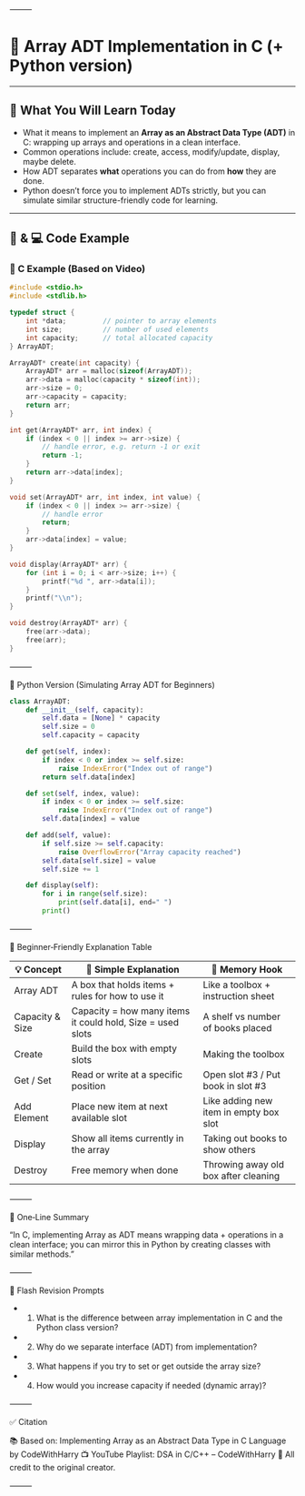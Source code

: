 ⸻


# 📘 Array ADT Implementation in C (+ Python version)


---

## 📌 What You Will Learn Today

- What it means to implement an **Array as an Abstract Data Type (ADT)** in C: wrapping up arrays and operations in a clean interface.  
- Common operations include: create, access, modify/update, display, maybe delete.  
- How ADT separates **what** operations you can do from **how** they are done.  
- Python doesn’t force you to implement ADTs strictly, but you can simulate similar structure-friendly code for learning.

---

## 🐍 & 💻 Code Example

### 🔎 C Example (Based on Video)

```cpp
#include <stdio.h>
#include <stdlib.h>

typedef struct {
    int *data;         // pointer to array elements
    int size;          // number of used elements
    int capacity;      // total allocated capacity
} ArrayADT;

ArrayADT* create(int capacity) {
    ArrayADT* arr = malloc(sizeof(ArrayADT));
    arr->data = malloc(capacity * sizeof(int));
    arr->size = 0;
    arr->capacity = capacity;
    return arr;
}

int get(ArrayADT* arr, int index) {
    if (index < 0 || index >= arr->size) {
        // handle error, e.g. return -1 or exit
        return -1;
    }
    return arr->data[index];
}

void set(ArrayADT* arr, int index, int value) {
    if (index < 0 || index >= arr->size) {
        // handle error
        return;
    }
    arr->data[index] = value;
}

void display(ArrayADT* arr) {
    for (int i = 0; i < arr->size; i++) {
        printf("%d ", arr->data[i]);
    }
    printf("\\n");
}

void destroy(ArrayADT* arr) {
    free(arr->data);
    free(arr);
}

```
⸻

🐍 Python Version (Simulating Array ADT for Beginners)

```python
class ArrayADT:
    def __init__(self, capacity):
        self.data = [None] * capacity
        self.size = 0
        self.capacity = capacity

    def get(self, index):
        if index < 0 or index >= self.size:
            raise IndexError("Index out of range")
        return self.data[index]

    def set(self, index, value):
        if index < 0 or index >= self.size:
            raise IndexError("Index out of range")
        self.data[index] = value

    def add(self, value):
        if self.size >= self.capacity:
            raise OverflowError("Array capacity reached")
        self.data[self.size] = value
        self.size += 1

    def display(self):
        for i in range(self.size):
            print(self.data[i], end=" ")
        print()

```
⸻

🧒 Beginner‑Friendly Explanation Table

| 💡 Concept        | 👶 Simple Explanation                                     | 🧠 Memory Hook                          |
|------------------|-----------------------------------------------------------|----------------------------------------|
| Array ADT        | A box that holds items + rules for how to use it         | Like a toolbox + instruction sheet     |
| Capacity & Size  | Capacity = how many items it could hold, Size = used slots | A shelf vs number of books placed      |
| Create           | Build the box with empty slots                            | Making the toolbox                     |
| Get / Set        | Read or write at a specific position                      | Open slot #3 / Put book in slot #3     |
| Add Element      | Place new item at next available slot                     | Like adding new item in empty box slot |
| Display          | Show all items currently in the array                     | Taking out books to show others        |
| Destroy          | Free memory when done                                     | Throwing away old box after cleaning   |


⸻

💬 One‑Line Summary

“In C, implementing Array as ADT means wrapping data + operations in a clean interface; you can mirror this in Python by creating classes with similar methods.”

⸻

🔁 Flash Revision Prompts
-	1.	What is the difference between array implementation in C and the Python class version?
-	2.	Why do we separate interface (ADT) from implementation?
-	3.	What happens if you try to set or get outside the array size?
-	4.	How would you increase capacity if needed (dynamic array)?

⸻

✅ Citation

📚 Based on: Implementing Array as an Abstract Data Type in C Language by CodeWithHarry
📺 YouTube Playlist: DSA in C/C++ – CodeWithHarry
🧠 All credit to the original creator.

⸻
